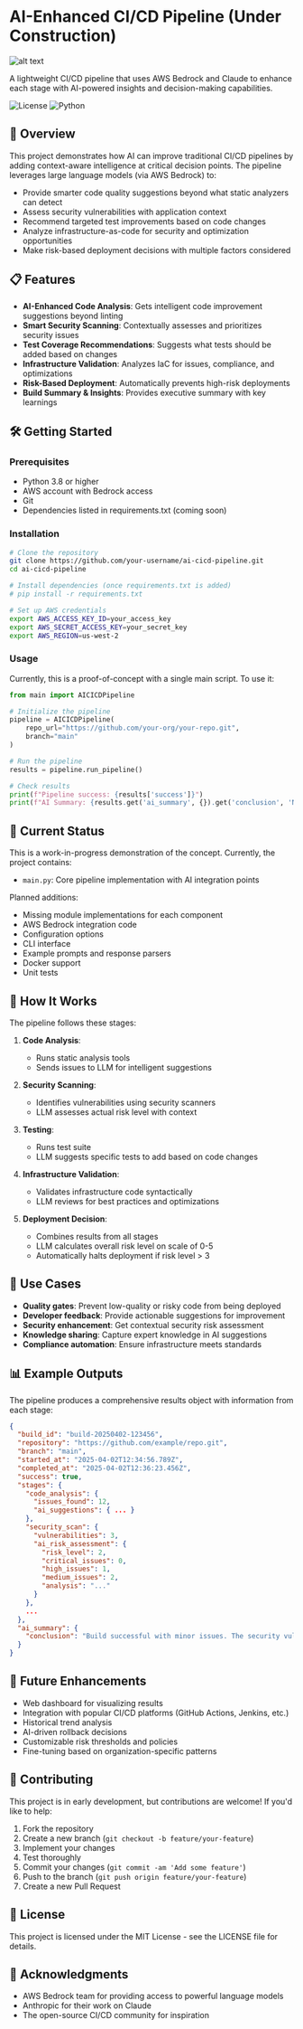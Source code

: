 
# AI-Enhanced CI/CD Pipeline (Under Construction)
![alt text](https://github.com/Rizvi-Mohammed/CICD-AI/blob/main/codetoflow.png?raw=true)

A lightweight CI/CD pipeline that uses AWS Bedrock and Claude to enhance each stage with AI-powered insights and decision-making capabilities.

![License](https://img.shields.io/badge/license-MIT-blue.svg)
![Python](https://img.shields.io/badge/python-3.8+-green.svg)

## 🚀 Overview

This project demonstrates how AI can improve traditional CI/CD pipelines by adding context-aware intelligence at critical decision points. The pipeline leverages large language models (via AWS Bedrock) to:

- Provide smarter code quality suggestions beyond what static analyzers can detect
- Assess security vulnerabilities with application context
- Recommend targeted test improvements based on code changes
- Analyze infrastructure-as-code for security and optimization opportunities
- Make risk-based deployment decisions with multiple factors considered

## 📋 Features

- **AI-Enhanced Code Analysis**: Gets intelligent code improvement suggestions beyond linting
- **Smart Security Scanning**: Contextually assesses and prioritizes security issues
- **Test Coverage Recommendations**: Suggests what tests should be added based on changes
- **Infrastructure Validation**: Analyzes IaC for issues, compliance, and optimizations
- **Risk-Based Deployment**: Automatically prevents high-risk deployments
- **Build Summary & Insights**: Provides executive summary with key learnings

## 🛠️ Getting Started

### Prerequisites

- Python 3.8 or higher
- AWS account with Bedrock access
- Git
- Dependencies listed in requirements.txt (coming soon)

### Installation

```bash
# Clone the repository
git clone https://github.com/your-username/ai-cicd-pipeline.git
cd ai-cicd-pipeline

# Install dependencies (once requirements.txt is added)
# pip install -r requirements.txt

# Set up AWS credentials
export AWS_ACCESS_KEY_ID=your_access_key
export AWS_SECRET_ACCESS_KEY=your_secret_key
export AWS_REGION=us-west-2
```

### Usage

Currently, this is a proof-of-concept with a single main script. To use it:

```python
from main import AICICDPipeline

# Initialize the pipeline
pipeline = AICICDPipeline(
    repo_url="https://github.com/your-org/your-repo.git",
    branch="main"
)

# Run the pipeline
results = pipeline.run_pipeline()

# Check results
print(f"Pipeline success: {results['success']}")
print(f"AI Summary: {results.get('ai_summary', {}).get('conclusion', 'No summary available')}")
```

## 🚧 Current Status

This is a work-in-progress demonstration of the concept. Currently, the project contains:

- `main.py`: Core pipeline implementation with AI integration points

Planned additions:
- Missing module implementations for each component
- AWS Bedrock integration code
- Configuration options
- CLI interface
- Example prompts and response parsers
- Docker support
- Unit tests

## 📝 How It Works

The pipeline follows these stages:

1. **Code Analysis**:
   - Runs static analysis tools
   - Sends issues to LLM for intelligent suggestions

2. **Security Scanning**:
   - Identifies vulnerabilities using security scanners
   - LLM assesses actual risk level with context

3. **Testing**:
   - Runs test suite
   - LLM suggests specific tests to add based on code changes

4. **Infrastructure Validation**:
   - Validates infrastructure code syntactically
   - LLM reviews for best practices and optimizations

5. **Deployment Decision**:
   - Combines results from all stages
   - LLM calculates overall risk level on scale of 0-5
   - Automatically halts deployment if risk level > 3

## 🎯 Use Cases

- **Quality gates**: Prevent low-quality or risky code from being deployed
- **Developer feedback**: Provide actionable suggestions for improvement
- **Security enhancement**: Get contextual security risk assessment
- **Knowledge sharing**: Capture expert knowledge in AI suggestions
- **Compliance automation**: Ensure infrastructure meets standards

## 📊 Example Outputs

The pipeline produces a comprehensive results object with information from each stage:

```json
{
  "build_id": "build-20250402-123456",
  "repository": "https://github.com/example/repo.git",
  "branch": "main",
  "started_at": "2025-04-02T12:34:56.789Z",
  "completed_at": "2025-04-02T12:36:23.456Z",
  "success": true,
  "stages": {
    "code_analysis": {
      "issues_found": 12,
      "ai_suggestions": { ... }
    },
    "security_scan": {
      "vulnerabilities": 3,
      "ai_risk_assessment": {
        "risk_level": 2,
        "critical_issues": 0,
        "high_issues": 1,
        "medium_issues": 2,
        "analysis": "..."
      }
    },
    ...
  },
  "ai_summary": {
    "conclusion": "Build successful with minor issues. The security vulnerability in the API authentication module should be addressed in the next sprint."
  }
}
```

## 🔮 Future Enhancements

- Web dashboard for visualizing results
- Integration with popular CI/CD platforms (GitHub Actions, Jenkins, etc.)
- Historical trend analysis
- AI-driven rollback decisions
- Customizable risk thresholds and policies
- Fine-tuning based on organization-specific patterns

## 🤝 Contributing

This project is in early development, but contributions are welcome! If you'd like to help:

1. Fork the repository
2. Create a new branch (`git checkout -b feature/your-feature`)
3. Implement your changes
4. Test thoroughly
5. Commit your changes (`git commit -am 'Add some feature'`)
6. Push to the branch (`git push origin feature/your-feature`)
7. Create a new Pull Request

## 📄 License

This project is licensed under the MIT License - see the LICENSE file for details.

## 🙏 Acknowledgments

- AWS Bedrock team for providing access to powerful language models
- Anthropic for their work on Claude
- The open-source CI/CD community for inspiration
